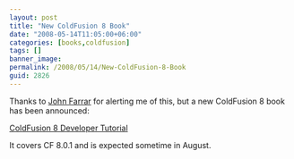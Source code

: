```yaml
---
layout: post
title: "New ColdFusion 8 Book"
date: "2008-05-14T11:05:00+06:00"
categories: [books,coldfusion]
tags: []
banner_image: 
permalink: /2008/05/14/New-ColdFusion-8-Book
guid: 2826
---
```


Thanks to <a href="http://www.sosensible.com/index.cfm/blog">John Farrar</a> for alerting me of this, but a new ColdFusion 8 book has been announced:

<a href="http://www.packtpub.com/coldfusion-8-developer-tutorial/book">ColdFusion 8 Developer Tutorial</a>

It covers CF 8.0.1 and is expected sometime in August.